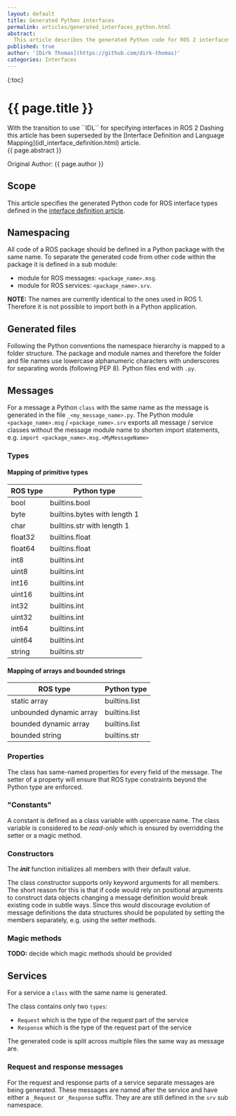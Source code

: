 ```yaml
---
layout: default
title: Generated Python interfaces
permalink: articles/generated_interfaces_python.html
abstract:
  This article describes the generated Python code for ROS 2 interfaces.
published: true
author: '[Dirk Thomas](https://github.com/dirk-thomas)'
categories: Interfaces
---
```


{:toc}

# {{ page.title }}

<div class="alert alert-warning" markdown="1">
With the transition to use ``IDL`` for specifying interfaces in ROS 2 Dashing this article has been superseded by the [Interface Definition and Language Mapping](idl_interface_definition.html) article.
</div>

<div class="abstract" markdown="1">
{{ page.abstract }}
</div>

Original Author: {{ page.author }}

## Scope

This article specifies the generated Python code for ROS interface types defined in the [interface definition article](interface_definition.html).

## Namespacing

All code of a ROS package should be defined in a Python package with the same name.
To separate the generated code from other code within the package it is defined in a sub module:

- module for ROS messages: `<package_name>.msg`.
- module for ROS services: `<package_name>.srv`.

<div class="alert alert-warning" markdown="1">
  <b>NOTE:</b> The names are currently identical to the ones used in ROS 1.
  Therefore it is not possible to import both in a Python application.
</div>

## Generated files

Following the Python conventions the namespace hierarchy is mapped to a folder structure.
The package and module names and therefore the folder and file names use lowercase alphanumeric characters with underscores for separating words (following PEP 8).
Python files end with `.py`.

## Messages

For a message a Python `class` with the same name as the message is generated in the file `_<my_message_name>.py`.
The Python module `<package_name>.msg` / `<package_name>.srv` exports all message / service classes without the message module name to shorten import statements, e.g. `import <package_name>.msg.<MyMessageName>`

### Types

#### Mapping of primitive types

| ROS type | Python type                  |
| -------- | ---------------------------- |
| bool     | builtins.bool                |
| byte     | builtins.bytes with length 1 |
| char     | builtins.str with length 1   |
| float32  | builtins.float               |
| float64  | builtins.float               |
| int8     | builtins.int                 |
| uint8    | builtins.int                 |
| int16    | builtins.int                 |
| uint16   | builtins.int                 |
| int32    | builtins.int                 |
| uint32   | builtins.int                 |
| int64    | builtins.int                 |
| uint64   | builtins.int                 |
| string   | builtins.str                 |

#### Mapping of arrays and bounded strings

| ROS type                | Python type   |
| ----------------------- | ------------- |
| static array            | builtins.list |
| unbounded dynamic array | builtins.list |
| bounded dynamic array   | builtins.list |
| bounded string          | builtins.str  |

### Properties

The class has same-named properties for every field of the message.
The setter of a property will ensure that ROS type constraints beyond the Python type are enforced.

### "Constants"

A constant is defined as a class variable with uppercase name.
The class variable is considered to be *read-only* which is ensured by overridding the setter or a magic method.

### Constructors

The *__init__* function initializes all members with their default value.

The class constructor supports only keyword arguments for all members.
The short reason for this is that if code would rely on positional arguments to construct data objects changing a message definition would break existing code in subtle ways.
Since this would discourage evolution of message definitions the data structures should be populated by setting the members separately, e.g. using the setter methods.

### Magic methods

<div class="alert alert-warning" markdown="1">
  <b>TODO:</b> decide which magic methods should be provided
</div>

## Services

For a service a `class` with the same name is generated.

The class contains only two `types`:

- `Request` which is the type of the request part of the service
- `Response` which is the type of the request part of the service

The generated code is split across multiple files the same way as message are.

### Request and response messages

For the request and response parts of a service separate messages are being generated.
These messages are named after the service and have either a `_Request` or `_Response` suffix.
They are are still defined in the `srv` sub namespace.
